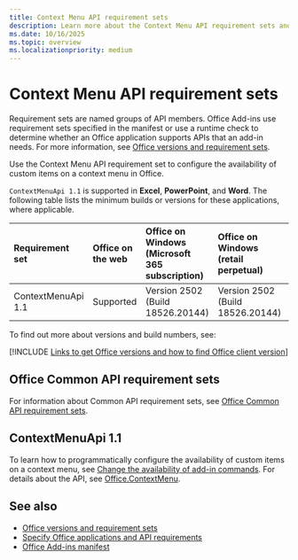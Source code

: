 ```yaml
---
title: Context Menu API requirement sets
description: Learn more about the Context Menu API requirement sets and the platforms it supports.
ms.date: 10/16/2025
ms.topic: overview
ms.localizationpriority: medium
---
```


# Context Menu API requirement sets

Requirement sets are named groups of API members. Office Add-ins use requirement sets specified in the manifest or use a runtime check to determine whether an Office application supports APIs that an add-in needs. For more information, see [Office versions and requirement sets](/office/dev/add-ins/develop/office-versions-and-requirement-sets).

Use the Context Menu API requirement set to configure the availability of custom items on a context menu in Office.

`ContextMenuApi 1.1` is supported in **Excel**, **PowerPoint**, and **Word**. The following table lists the minimum builds or versions for these applications, where applicable.

| Requirement set | Office on the web | Office on Windows<br>(Microsoft 365 subscription) | Office on Windows<br>(retail perpetual) | Office on Windows<br>(volume-licensed perpetual/[LTSC](/office/dev/add-ins/resources/resources-glossary#long-term-service-channel-ltsc)) | Office on Mac | Office on iOS | Outlook on Android |
|:-----|:-----|:-----|:-----|:-----|:-----|:-----|:-----|
| ContextMenuApi 1.1 | Supported | Version 2502 (Build 18526.20144) | Version 2502 (Build 18526.20144) | Not supported | Version 16.94 (25020927) | Not supported | Not supported |

To find out more about versions and build numbers, see:

[!INCLUDE [Links to get Office versions and how to find Office client version](../../includes/links-get-office-versions-builds.md)]

## Office Common API requirement sets

For information about Common API requirement sets, see [Office Common API requirement sets](office-add-in-requirement-sets.md).

## ContextMenuApi 1.1

To learn how to programmatically configure the availability of custom items on a context menu, see [Change the availability of add-in commands](/office/dev/add-ins/design/disable-add-in-commands). For details about the API, see [Office.ContextMenu](/javascript/api/office/office.contextmenu).

## See also

- [Office versions and requirement sets](/office/dev/add-ins/develop/office-versions-and-requirement-sets)
- [Specify Office applications and API requirements](/office/dev/add-ins/develop/specify-office-hosts-and-api-requirements)
- [Office Add-ins manifest](/office/dev/add-ins/develop/add-in-manifests)
